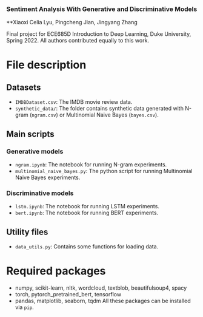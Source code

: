 ### Sentiment Analysis With Generative and Discriminative Models

**Xiaoxi Celia Lyu, Pingcheng Jian, Jingyang Zhang

Final project for ECE685D Introduction to Deep Learning, Duke University, Spring 2022. All authors contributed equally to this work.


# File description
## Datasets
- `IMDBDataset.csv`: The IMDB movie review data.
- `synthetic_data/`: The folder contains synthetic data generated with N-gram (`ngram.csv`) or Multinomial Naive Bayes (`bayes.csv`).

## Main scripts
### Generative models
- `ngram.ipynb`: The notebook for running N-gram experiments.
- `multinomial_naive_bayes.py`: The python script for running Multinomial Naive Bayes experiments.

### Discriminative models
- `lstm.ipynb`: The notebook for running LSTM experiments.
- `bert.ipynb`: The notebook for running BERT experiments.

## Utility files
- `data_utils.py`: Contains some functions for loading data.

# Required packages
- numpy, scikit-learn, nltk, wordcloud, textblob, beautifulsoup4, spacy
- torch, pytorch_pretrained_bert, tensorflow
- pandas, matplotlib, seaborn, tqdm
All these packages can be installed via `pip`.
